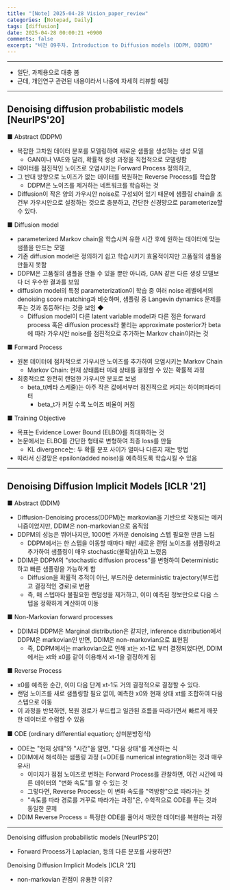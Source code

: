 ```yaml
---
title: "[Note] 2025-04-28 Vision_paper_review"
categories: [Notepad, Daily]
tags: [diffusion]
date: 2025-04-28 00:00:21 +0900
comments: false
excerpt: "비전 09주차. Introduction to Diffusion models (DDPM, DDIM)"
--- 
```

---

- 일단, 과제용으로 대충 봄
- 근데, 개인연구 관련된 내용이라서 나중에 자세히 리뷰할 예정

---

## Denoising diffusion probabilistic models [NeurIPS'20]

■ Abstract (DDPM)
- 복잡한 고차원 데이터 분포를 모델링하여 새로운 샘플을 생성하는 생성 모델
    - GAN이나 VAE와 달리, 확률적 생성 과정을 직접적으로 모델링함
- 데이터를 점진적인 노이즈로 오염시키는 Forward Process 정의하고,
- 그 반대 방향으로 노이즈가 없는 데이터를 복원하는 Reverse Process를 학습함
    - DDPM은 노이즈를 제거하는 네트워크를 학습하는 것
- Diffusion이 작은 양의 가우시안 noise로 구성되어 있기 때문에 샘플링 chain을 조건부 가우시안으로 설정하는 것으로 충분하고, 간단한 신경먕으로 parameterize할 수 있다.


■ Diffusion model
- parameterized Markov chain을 학습시켜 유한 시간 후에 원하는 데이터에 맞는 샘플을 만드는 모델
- 기존 diffusion model은 정의하기 쉽고 학습시키기 효율적이지만 고품질의 샘플을 만들지 못함
- DDPM은 고품질의 샘플을 만들 수 있을 뿐만 아니라, GAN 같은 다른 생성 모델보다 더 우수한 결과를 보임
- diffusion model의 특정 parameterization이 학습 중 여러 noise 레벨에서의 denoising score matching과 비슷하며, 샘플링 중 Langevin dynamics 문제를 푸는 것과 동등하다는 것을 보임 ◆
    - Diffusion model이 다른 latent variable model과 다른 점은 forward process 혹은 diffusion process라 불리는 approximate posterior가 beta에 따라 가우시안 noise를 점진적으로 추가하는 Markov chain이라는 것


■ Forward Process
- 원본 데이터에 점차적으로 가우시안 노이즈를 추가하여 오염시키는 Markov Chain
    - Markov Chain: 현재 상태롭터 미래 상태를 결정할 수 있는 확률적 과정
- 최종적으로 완전히 랜덤한 가우시안 분포로 보냄
    - beta_t(베타 스케줄)는 아주 작은 값에서부터 점진적으로 커지는 하이퍼파라미터
        - beta_t가 커질 수록 노이즈 비율이 커짐


■ Training Objective
- 목표는 Evidence Lower Bound (ELBO)를 최대화하는 것
- 논문에서는 ELBO를 간단한 형태로 변형하여 최종 loss를 만듦
    - KL divergence는: 두 확률 분포 사이가 얼마나 다른지 재는 방법
- 따라서 신경망은 epsilon(added noise)을 예측하도록 학습시킬 수 있음


---

## Denoising Diffusion Implicit Models [ICLR '21]

■ Abstract (DDIM)
- Diffusion-Denoising process(DDPM)는 markovian을 기반으로 작동되는 메커니즘이었지만, DDIM은 non-markovian으로 움직임
- DDPM의 성능은 뛰어나지만, 1000번 가까운 denoising 스텝 필요한 만큼 느림
    - DDPM에서는 한 스텝을 이동할 때마다 매번 새로운 랜덤 노이즈를 샘플링하고 추가하여  샘플링이 매우 stochastic(불확실)하고 느렸음
- DDIM은 DDPM의 "stochastic diffusion process"를 변형하여 Deterministic하고 빠른 샘플링을 가능하게 함
    - Diffusion을 확률적 추적이 아닌, 부드러운 deterministic trajectory(부드럽고 결정적인 경로)로 변환
    - 즉, 매 스텝마다 불필요한 랜덤성을 제거하고, 이미 예측된 정보만으로 다음 스텝을 정확하게 계산하여 이동


■ Non-Markovian forward processes
- DDIM과 DDPM은 Marginal distribution은 같지만, inference distribution에서 DDPM은 markovian인 반면, DDIM은 non-markovian으로 표현됨
    - 즉, DDPM에서는 markovian으로 인해 xt는 xt-1로 부터 결정되었다면, DDIM에서는 xt와 x0를 같이 이용해서 xt-1을 결정하게 됨

■ Reverse Process
- x0를 예측한 순간, 이미 다음 단계 xt-1도 거의 결정적으로 결정할 수 있다.
- 랜덤 노이즈를 새로 샘플링할 필요 없이, 예측한 x0와 현재 상태 xt를 조합하여 다음 스텝으로 이동
- 이 과정을 반복하면, 복원 경로가 부드럽고 일관된 흐름을 따라가면서 빠르게 깨끗한 데이터로 수렴할 수 있음


■ ODE (ordinary differential equation; 상미분방정식) 
- ODE는 "현재 상태"와 "시간"을 알면, "다음 상태"를 계산하는 식
- DDIM에서 해석하는 샘플링 과정 (=ODE를 numerical integration하는 것과 매우 유사)
    - 이미지가 점점 노이즈로 변하는 Forward Process를 관찰하면, 이건 시간에 따른 데이터의 "변화 속도"를 알 수 있는 것
    - 그렇다면, Reverse Process는 이 변화 속도를 "역방향"으로 따라가는 것
    - "속도를 따라 경로를 거꾸로 따라가는 과정"은, 수학적으로 ODE를 푸는 것과 동일한 문제
- DDIM Reverse Process = 특정한 ODE를 풀어서 깨끗한 데이터를 복원하는 과정


---

Denoising diffusion probabilistic models [NeurIPS'20]
- Forward Process가 Laplacian, 등의 다른 분포를 사용하면?

Denoising Diffusion Implicit Models [ICLR '21]
- non-markovian 관점이 유용한 이유?

